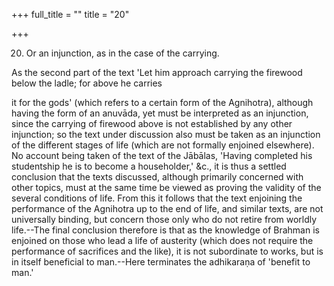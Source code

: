 +++
full_title = ""
title = "20"

+++


20. Or an injunction, as in the case of the carrying.

As the second part of the text 'Let him approach carrying the firewood below the ladle; for above he carries

it for the gods' (which refers to a certain form of the Agnihotra), although having the form of an anuvāda, yet must be interpreted as an injunction, since the carrying of firewood above is not established by any other injunction; so the text under discussion also must be taken as an injunction of the different stages of life (which are not formally enjoined elsewhere). No account being taken of the text of the Jābālas, 'Having completed his studentship he is to become a householder,' &c., it is thus a settled conclusion that the texts discussed, although primarily concerned with other topics, must at the same time be viewed as proving the validity of the several conditions of life. From this it follows that the text enjoining the performance of the Agnihotra up to the end of life, and similar texts, are not universally binding, but concern those only who do not retire from worldly life.--The final conclusion therefore is that as the knowledge of Brahman is enjoined on those who lead a life of austerity (which does not require the performance of sacrifices and the like), it is not subordinate to works, but is in itself beneficial to man.--Here terminates the adhikaraṇa of 'benefit to man.'

